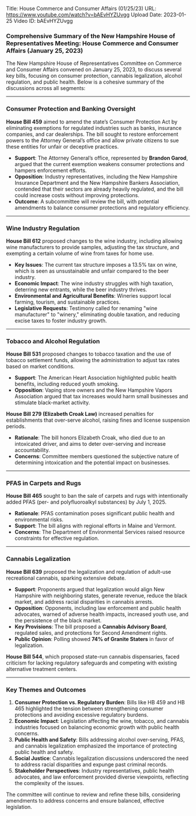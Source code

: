 Title: House Commerce and Consumer Affairs (01/25/23)
URL: https://www.youtube.com/watch?v=bAEvHYZUvgg
Upload Date: 2023-01-25
Video ID: bAEvHYZUvgg

### Comprehensive Summary of the New Hampshire House of Representatives Meeting: House Commerce and Consumer Affairs (January 25, 2023)

The New Hampshire House of Representatives Committee on Commerce and Consumer Affairs convened on January 25, 2023, to discuss several key bills, focusing on consumer protection, cannabis legalization, alcohol regulation, and public health. Below is a cohesive summary of the discussions across all segments:

---

### **Consumer Protection and Banking Oversight**
**House Bill 459** aimed to amend the state’s Consumer Protection Act by eliminating exemptions for regulated industries such as banks, insurance companies, and car dealerships. The bill sought to restore enforcement powers to the Attorney General’s office and allow private citizens to sue these entities for unfair or deceptive practices.  
- **Support**: The Attorney General’s office, represented by **Brandon Garod**, argued that the current exemption weakens consumer protections and hampers enforcement efforts.  
- **Opposition**: Industry representatives, including the New Hampshire Insurance Department and the New Hampshire Bankers Association, contended that their sectors are already heavily regulated, and the bill could increase costs without improving protections.  
- **Outcome**: A subcommittee will review the bill, with potential amendments to balance consumer protections and regulatory efficiency.

---

### **Wine Industry Regulation**
**House Bill 612** proposed changes to the wine industry, including allowing wine manufacturers to provide samples, adjusting the tax structure, and exempting a certain volume of wine from taxes for home use.  
- **Key Issues**: The current tax structure imposes a 13.5% tax on wine, which is seen as unsustainable and unfair compared to the beer industry.  
- **Economic Impact**: The wine industry struggles with high taxation, deterring new entrants, while the beer industry thrives.  
- **Environmental and Agricultural Benefits**: Wineries support local farming, tourism, and sustainable practices.  
- **Legislative Requests**: Testimony called for renaming "wine manufacturer" to "winery," eliminating double taxation, and reducing excise taxes to foster industry growth.

---

### **Tobacco and Alcohol Regulation**
**House Bill 531** proposed changes to tobacco taxation and the use of tobacco settlement funds, allowing the administration to adjust tax rates based on market conditions.  
- **Support**: The American Heart Association highlighted public health benefits, including reduced youth smoking.  
- **Opposition**: Vaping store owners and the New Hampshire Vapors Association argued that tax increases would harm small businesses and stimulate black-market activity.  

**House Bill 279 (Elizabeth Croak Law)** increased penalties for establishments that over-serve alcohol, raising fines and license suspension periods.  
- **Rationale**: The bill honors Elizabeth Croak, who died due to an intoxicated driver, and aims to deter over-serving and increase accountability.  
- **Concerns**: Committee members questioned the subjective nature of determining intoxication and the potential impact on businesses.

---

### **PFAS in Carpets and Rugs**
**House Bill 465** sought to ban the sale of carpets and rugs with intentionally added PFAS (per- and polyfluoroalkyl substances) by July 1, 2025.  
- **Rationale**: PFAS contamination poses significant public health and environmental risks.  
- **Support**: The bill aligns with regional efforts in Maine and Vermont.  
- **Concerns**: The Department of Environmental Services raised resource constraints for effective regulation.

---

### **Cannabis Legalization**
**House Bill 639** proposed the legalization and regulation of adult-use recreational cannabis, sparking extensive debate.  
- **Support**: Proponents argued that legalization would align New Hampshire with neighboring states, generate revenue, reduce the black market, and address racial disparities in cannabis arrests.  
- **Opposition**: Opponents, including law enforcement and public health advocates, warned of adverse health impacts, increased youth use, and the persistence of the black market.  
- **Key Provisions**: The bill proposed a **Cannabis Advisory Board**, regulated sales, and protections for Second Amendment rights.  
- **Public Opinion**: Polling showed **74% of Granite Staters** in favor of legalization.  

**House Bill 544**, which proposed state-run cannabis dispensaries, faced criticism for lacking regulatory safeguards and competing with existing alternative treatment centers.

---

### **Key Themes and Outcomes**
1. **Consumer Protection vs. Regulatory Burden**: Bills like HB 459 and HB 465 highlighted the tension between strengthening consumer protections and avoiding excessive regulatory burdens.  
2. **Economic Impact**: Legislation affecting the wine, tobacco, and cannabis industries focused on balancing economic growth with public health concerns.  
3. **Public Health and Safety**: Bills addressing alcohol over-serving, PFAS, and cannabis legalization emphasized the importance of protecting public health and safety.  
4. **Social Justice**: Cannabis legalization discussions underscored the need to address racial disparities and expunge past criminal records.  
5. **Stakeholder Perspectives**: Industry representatives, public health advocates, and law enforcement provided diverse viewpoints, reflecting the complexity of the issues.  

The committee will continue to review and refine these bills, considering amendments to address concerns and ensure balanced, effective legislation.